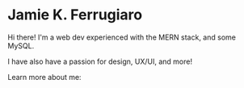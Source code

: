 # Jamie K. Ferrugiaro

Hi there! I'm a web dev experienced with the MERN stack, and some MySQL.

I have also have a passion for design, UX/UI, and more!

Learn more about me: